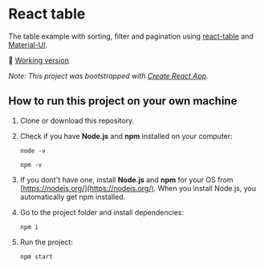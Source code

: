 # React table

The table example with sorting, filter and pagination using [react-table](https://react-table.tanstack.com/) and 
[Material-UI](https://material-ui.com/).

:panda_face: [Working version](https://gina-k.github.io/react_sortable_table/)

*Note: This project was bootstrapped with [Create React App](https://github.com/facebook/create-react-app).*

## How to run this project on your own machine

1. Clone or download this repository.


2. Check if you have **Node.js** and **npm** installed on your computer:

   `node -v`

   `npm -v`


3. If you dont't have one, install **Node.js** and **npm** for your OS from [https://nodejs.org/](https://nodejs.org/).
   When you install Node.js, you automatically get npm installed.


4. Go to the project folder and install dependencies:

   `npm i`


5. Run the project:

   `npm start`